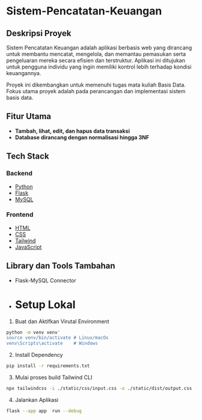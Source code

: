 # Sistem-Pencatatan-Keuangan

## Deskripsi Proyek
Sistem Pencatatan Keuangan adalah aplikasi berbasis web yang dirancang untuk membantu mencatat, mengelola, dan memantau pemasukan serta pengeluaran mereka secara efisien dan terstruktur. Aplikasi ini ditujukan untuk pengguna individu yang ingin memiliki kontrol lebih terhadap kondisi keuangannya.

Proyek ini dikembangkan untuk memenuhi tugas mata kuliah Basis Data.
Fokus utama proyek adalah pada perancangan dan implementasi sistem basis data.


## Fitur Utama
- **Tambah, lihat, edit, dan hapus data transaksi**
- **Database dirancang dengan normalisasi hingga 3NF**


## Tech Stack

### Backend
- <a href="https://www.python.org/about/gettingstarted/" target="_blank">Python</a>
- <a href="https://flask.palletsprojects.com/en/stable/" target="_blank">Flask</a>
- <a href="https://www.w3schools.com/html/" target="_blank">MySQL</a>

### Frontend
- <a href="https://www.w3schools.com/html/" target="_blank">HTML</a>
- <a href="https://www.w3schools.com/css/" target="_blank">CSS</a>
- <a href="https://tailwindcss.com/docs/installation/tailwind-cli" target="_blank">Tailwind</a>
- <a href="https://www.w3schools.com/js/DEFAULT.asp" target="_blank">JavaScript</a>

## Library dan Tools Tambahan
- Flask-MySQL Connector

- # Setup Lokal
1. Buat dan Aktifkan Virutal Environment
```bash
python -m venv venv'
source venv/bin/activate # Linux/macOs
venv\Scripts\activate    # Windows
```

2. Install Dependency
```bash
pip install -r requirements.txt
```

3. Mulai proses build Tailwind CLI
```bash
npx tailwindcss -i ./static/css/input.css -o ./static/dist/output.css --watch
```

4. Jalankan Aplikasi
```bash
flask --app app  run --debug
```


